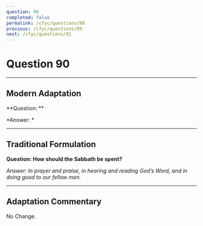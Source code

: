 ```yaml
---
question: 90
completed: false
permalink: /cfyc/questions/90
previous: /cfyc/questions/89
next: /cfyc/questions/91
---
```

# Question 90

---
## Modern Adaptation
**Question: **

*Answer: *

---
## Traditional Formulation
**Question: How should the Sabbath be spent?**

*Answer: In prayer and praise, in hearing and reading God’s Word, and in doing good to our fellow men.*

---
## Adaptation Commentary
No Change.